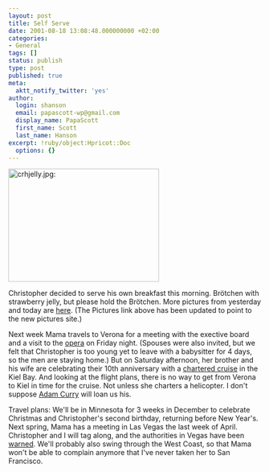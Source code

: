 ```yaml
---
layout: post
title: Self Serve
date: 2001-08-18 13:08:48.000000000 +02:00
categories:
- General
tags: []
status: publish
type: post
published: true
meta:
  aktt_notify_twitter: 'yes'
author:
  login: shanson
  email: papascott-wp@gmail.com
  display_name: PapaScott
  first_name: Scott
  last_name: Hanson
excerpt: !ruby/object:Hpricot::Doc
  options: {}
---
```

<p><img src="https://www.papascott.de/wordpress/wp-content/uploads/2001/08/crhjelly.jpg" height="225" width="300" border="0" alt="crhjelly.jpg: " /></p>
<p>Christopher decided to serve his own breakfast this morning. Brötchen with strawberry jelly, but please hold the Brötchen. More pictures from yesterday and today are <a href="http://www.shcon.com/index.php?album=08_2001%2F20010818&dispsize=512&start=0">here</a>. (The Pictures link above has been updated to point to the new pictures site.)</p>
<p>Next week Mama travels to Verona for a meeting with the exective board and a visit to the <a href="http://194.149.233.39/English/">opera</a> on Friday night. (Spouses were also invited, but we felt that Christopher is too young yet to leave with a babysitter for 4 days, so the men are staying home.) But on Saturday afternoon, her brother and his wife are celebrating their 10th anniversary with a <a href="http://www.ms-stadt-kiel.de/">chartered cruise</a> in the Kiel Bay. And looking at the flight plans, there is no way to get from Verona to Kiel in time for the cruise. Not unless she charters a helicopter. I don't suppose <a href="http://www.curry.com/">Adam Curry</a> will loan us his.</p>
<p>Travel plans: We'll be in Minnesota for 3 weeks in December to celebrate Christmas and Christopher's second birthday, returning before New Year's. Next spring, Mama has a meeting in Las Vegas the last week of April. Christopher and I will tag along, and the authorities in Vegas have been <a href="http://hal.editthispage.com/discuss/msgReader$901">warned</a>. We'll probably also swing through the West Coast, so that Mama won't be able to complain anymore that I've never taken her to San Francisco.</p>
